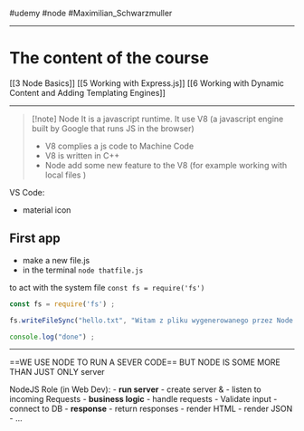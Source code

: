 #udemy #node #Maximilian_Schwarzmuller 

----
# The content of the course

[[3 Node Basics]]
[[5 Working with Express.js]]
[[6 Working with Dynamic Content and Adding Templating Engines]]






----
>[!note] Node
>It is a javascript runtime.
>It use V8 (a javascript engine  built by Google that runs JS in the browser)
>	- V8 complies a js code to Machine Code
>	- V8 is written in C++
>- Node add some new feature to the V8 (for example working with local files )
>
 
VS Code:
- material icon 

## First app
- make a new file.js
- in the terminal `node thatfile.js`

to act with the system file `const fs = require('fs')`
```js
const fs = require('fs') ;

fs.writeFileSync("hello.txt", "Witam z pliku wygenerowanego przez Node fs") ;

console.log("done") ;
```
----
==WE USE NODE TO RUN A SEVER CODE== BUT NODE IS SOME MORE THAN JUST ONLY server

NodeJS  Role (in Web Dev):
	- **run server** 
		- create  server & 
		- listen to incoming Requests
	- **business logic** 
		- handle requests
		- Validate input
		- connect to DB
	- **response**
		- return responses
			- render HTML
			- render JSON
			- ...



